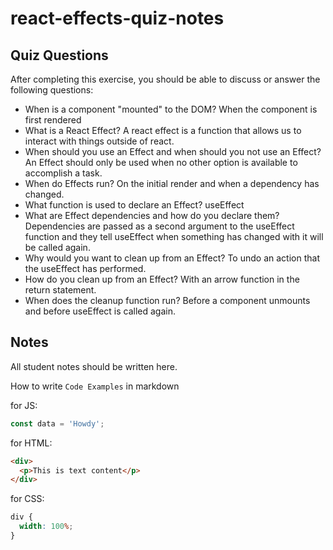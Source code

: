 # react-effects-quiz-notes

## Quiz Questions

After completing this exercise, you should be able to discuss or answer the following questions:

- When is a component "mounted" to the DOM?
  When the component is first rendered
- What is a React Effect?
  A react effect is a function that allows us to interact with things outside of react.
- When should you use an Effect and when should you not use an Effect?
  An Effect should only be used when no other option is available to accomplish a task.
- When do Effects run?
  On the initial render and when a dependency has changed.
- What function is used to declare an Effect?
  useEffect
- What are Effect dependencies and how do you declare them?
  Dependencies are passed as a second argument to the useEffect function and they tell useEffect when something has changed with it will be called again.
- Why would you want to clean up from an Effect?
  To undo an action that the useEffect has performed.
- How do you clean up from an Effect?
  With an arrow function in the return statement.
- When does the cleanup function run?
  Before a component unmounts and before useEffect is called again.

## Notes

All student notes should be written here.

How to write `Code Examples` in markdown

for JS:

```javascript
const data = 'Howdy';
```

for HTML:

```html
<div>
  <p>This is text content</p>
</div>
```

for CSS:

```css
div {
  width: 100%;
}
```
